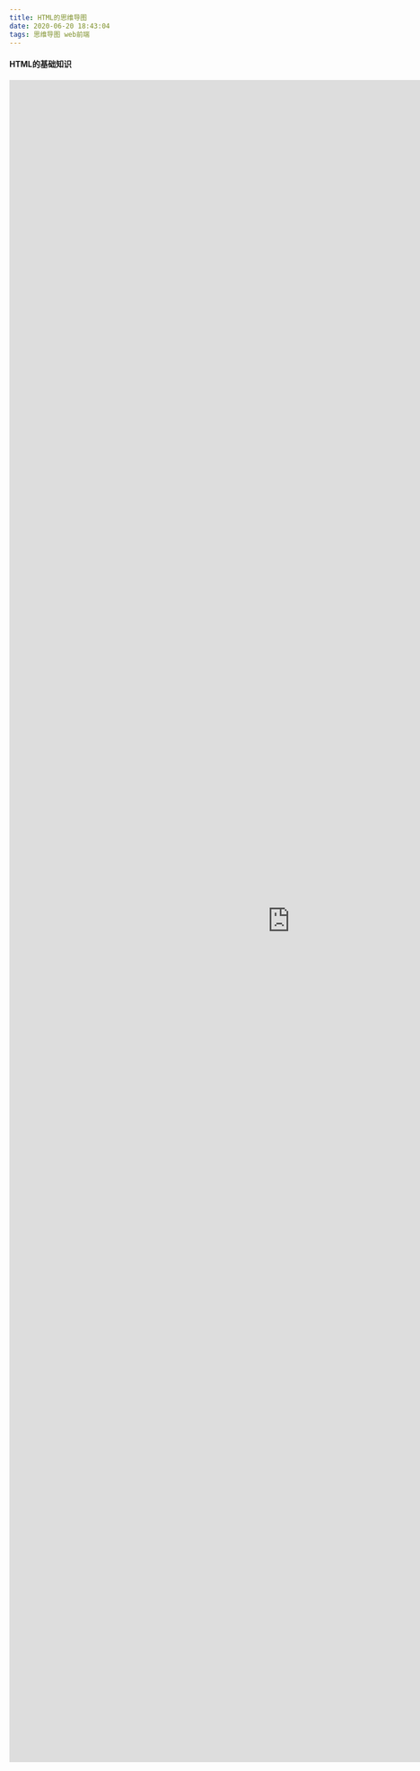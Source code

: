 ```yaml
---
title: HTML的思维导图
date: 2020-06-20 18:43:04
tags: 思维导图 web前端
---
```

#### HTML的基础知识
<!--more-->
<iframe frameborder= "no" border= "0"  marginwidth= "0" marginheight= "0" width=1000 height=3000 margin-left=-100px  src= "https://edrawcloudpubliccn.oss-cn-shenzhen.aliyuncs.com/viewer/self/17507840/share/2020-6-20/1592649651/main.svg"></iframe>